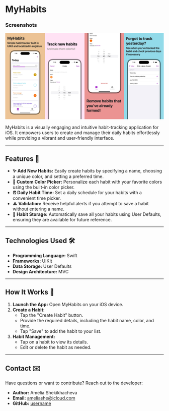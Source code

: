 # MyHabits

### Screenshots
![screenshots](Screenshots/mainscreenshot.jpg)

MyHabits is a visually engaging and intuitive habit-tracking application for iOS. It empowers users to create and manage their daily habits effortlessly while providing a vibrant and user-friendly interface.

---

## Features 🌟

- **✨ Add New Habits:** Easily create habits by specifying a name, choosing a unique color, and setting a preferred time.
- **🎨 Custom Color Picker:** Personalize each habit with your favorite colors using the built-in color picker.
- **⏰ Daily Habit Time:** Set a daily schedule for your habits with a convenient time picker.
- **⚠️ Validation:** Receive helpful alerts if you attempt to save a habit without entering a name.
- **💾 Habit Storage:** Automatically save all your habits using User Defaults, ensuring they are available for future reference.

---

## Technologies Used 🛠️

- **Programming Language:** Swift
- **Frameworks:** UIKit
- **Data Storage:** User Defaults
- **Design Architecture:** MVC 

---

## How It Works 🤔

1. **Launch the App:** Open MyHabits on your iOS device.
2. **Create a Habit:**
   - Tap the "Create Habit" button.
   - Provide the required details, including the habit name, color, and time.
   - Tap "Save" to add the habit to your list.
3. **Habit Management:**
   - Tap on a habit to view its details.
   - Edit or delete the habit as needed.

---

## Contact ✉️

Have questions or want to contribute? Reach out to the developer:

- **Author:** Amelia Shekikhacheva
- **Email:** [ameliashe@icloud.com](mailto\:ameliashe@icloud.com)
- **GitHub:** [username](https://github.com/username)

